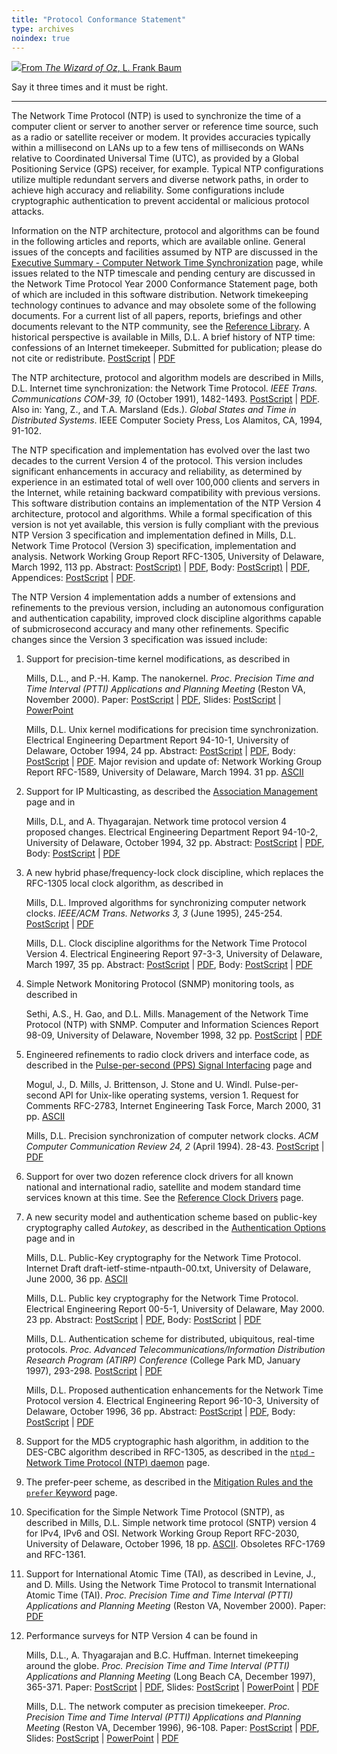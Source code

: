 ```yaml
---
title: "Protocol Conformance Statement"
type: archives
noindex: true
---
```


![](/archives/pic/flatheads.gif)[From _The Wizard of Oz_, L. Frank Baum](/reflib/pictures/)

Say it three times and it must be right.  

* * *

The Network Time Protocol (NTP) is used to synchronize the time of a computer client or server to another server or reference time source, such as a radio or satellite receiver or modem. It provides accuracies typically within a millisecond on LANs up to a few tens of milliseconds on WANs relative to Coordinated Universal Time (UTC), as provided by a Global Positioning Service (GPS) receiver, for example. Typical NTP configurations utilize multiple redundant servers and diverse network paths, in order to achieve high accuracy and reliability. Some configurations include cryptographic authentication to prevent accidental or malicious protocol attacks.

Information on the NTP architecture, protocol and algorithms can be found in the following articles and reports, which are available online. General issues of the concepts and facilities assumed by NTP are discussed in the [Executive Summary - Computer Network Time Synchronization](/archives/4.1.2/exec/) page, while issues related to the NTP timescale and pending century are discussed in the Network Time Protocol Year 2000 Conformance Statement page, both of which are included in this software distribution. Network timekeeping technology continues to advance and may obsolete some of the following documents. For a current list of all papers, reports, briefings and other documents relevant to the NTP community, see the [Reference Library](/reflib/). A historical perspective is available in
Mills, D.L. A brief history of NTP time: confessions of an Internet timekeeper. Submitted for publication; please do not cite or redistribute. [PostScript](/reflib/papers/history.ps) | [PDF](/reflib/papers/history.pdf)

The NTP architecture, protocol and algorithm models are described in Mills, D.L. Internet time synchronization: the Network Time Protocol. _IEEE Trans. Communications COM-39, 10_ (October 1991), 1482-1493. [PostScript](/reflib/papers/trans.ps) | [PDF](/reflib/papers/trans.pdf). Also in: Yang, Z., and T.A. Marsland (Eds.). _Global States and Time in Distributed Systems_. IEEE Computer Society Press, Los Alamitos, CA, 1994, 91-102.

The NTP specification and implementation has evolved over the last two decades to the current Version 4 of the protocol. This version includes significant enhancements in accuracy and reliability, as determined by experience in an estimated total of well over 100,000 clients and servers in the Internet, while retaining backward compatibility with previous versions. This software distribution contains an implementation of the NTP Version 4 architecture, protocol and algorithms. While a formal specification of this version is not yet available, this version is fully compliant with the previous NTP Version 3 specification and implementation defined in Mills, D.L. Network Time Protocol (Version 3) specification, implementation and analysis. Network Working Group Report RFC-1305, University of Delaware, March 1992, 113 pp. Abstract: [PostScript)](/reflib/rfc/rfc1305/rfc1305a.ps) | [PDF](/reflib/rfc/rfc1305/rfc1305a.pdf), Body: [PostScript)](/reflib/rfc/rfc1305/rfc1305b.ps) | [PDF](/reflib/rfc/rfc1305/rfc1305b.pdf), Appendices: [PostScript](/reflib/rfc/rfc1305/rfc1305c.ps) | [PDF](/reflib/rfc/rfc1305/rfc1305c.pdf).

The NTP Version 4 implementation adds a number of extensions and refinements to the previous version, including an autonomous configuration and authentication capability, improved clock discipline algorithms capable of submicrosecond accuracy and many other refinements. Specific changes since the Version 3 specification was issued include:

1.  Support for precision-time kernel modifications, as described in

    Mills, D.L., and P.-H. Kamp. The nanokernel. _Proc. Precision Time and Time Interval (PTTI) Applications and Planning Meeting_ (Reston VA, November 2000). Paper: [PostScript](/reflib/papers/nano/nano2.ps) | [PDF](/reflib/papers/nano/nano2.pdf), Slides: [PostScript](/reflib/brief/nano/nano.ps) | [PowerPoint](/reflib/brief/nano/nano.ppt)

    Mills, D.L. Unix kernel modifications for precision time synchronization. Electrical Engineering Department Report 94-10-1, University of Delaware, October 1994, 24 pp. Abstract: [PostScript](/reflib/reports/kern/kerna.ps) | [PDF](/reflib/reports/kern/kerna.pdf), Body: [PostScript](/reflib/reports/kern/kernb.ps) | [PDF](/reflib/reports/kern/kernb.pdf). Major revision and update of: Network Working Group Report RFC-1589, University of Delaware, March 1994. 31 pp. [ASCII](/reflib/rfc/rfc1589.txt)

2.  Support for IP Multicasting, as described the [Association Management](/archives/4.1.2/assoc/) page and in

    Mills, D.L, and A. Thyagarajan. Network time protocol version 4 proposed changes. Electrical Engineering Department Report 94-10-2, University of Delaware, October 1994, 32 pp. Abstract: [PostScript](/reflib/reports/acts/actsa.ps) | [PDF](/reflib/reports/acts/actsa.pdf), Body: [PostScript](/reflib/reports/acts/actsb.ps) | [PDF](/reflib/reports/acts/actsb.pdf)

3.  A new hybrid phase/frequency-lock clock discipline, which replaces the RFC-1305 local clock algorithm, as described in

    Mills, D.L. Improved algorithms for synchronizing computer network clocks. _IEEE/ACM Trans. Networks 3, 3_ (June 1995), 245-254. [PostScript](/reflib/papers/tune2.ps) | [PDF](/reflib/papers/tune2.pdf)

    Mills, D.L. Clock discipline algorithms for the Network Time Protocol Version 4. Electrical Engineering Report 97-3-3, University of Delaware, March 1997, 35 pp. Abstract: [PostScript](/reflib/reports/allan/securea.ps) | [PDF](/reflib/reports/allan/securea.pdf), Body: [PostScript](/reflib/reports/allan/secureb.ps) | [PDF](/reflib/reports/allan/secureb.pdf)

4.  Simple Network Monitoring Protocol (SNMP) monitoring tools, as described in

    Sethi, A.S., H. Gao, and D.L. Mills. Management of the Network Time Protocol (NTP) with SNMP. Computer and Information Sciences Report 98-09, University of Delaware, November 1998, 32 pp. [PostScript](/reflib/reports/ntp-mib-tr.ps) | [PDF](/reflib/reports/ntp-mib-tr.pdf)

5.  Engineered refinements to radio clock drivers and interface code, as described in the [Pulse-per-second (PPS) Signal Interfacing](/archives/4.1.2/pps/) page and

    Mogul, J., D. Mills, J. Brittenson, J. Stone and U. Windl. Pulse-per-second API for Unix-like operating systems, version 1. Request for Comments RFC-2783, Internet Engineering Task Force, March 2000, 31 pp. [ASCII](/reflib/rfc/rfc2783.txt)

    Mills, D.L. Precision synchronization of computer network clocks. _ACM Computer Communication Review 24, 2_ (April 1994). 28-43. [PostScript](/reflib/papers/fine.ps) | [PDF](/reflib/papers/fine.pdf)

6.  Support for over two dozen reference clock drivers for all known national and international radio, satellite and modem standard time services known at this time. See the [Reference Clock Drivers](/archives/4.1.2/refclock/) page.

7.  A new security model and authentication scheme based on public-key cryptography called _Autokey_, as described in the [Authentication Options](/archives/4.1.2/authopt/) page and in

    Mills, D.L. Public-Key cryptography for the Network Time Protocol. Internet Draft draft-ietf-stime-ntpauth-00.txt, University of Delaware, June 2000, 36 pp. [ASCII](/reflib/memos/draft-ietf-stime-ntpauth-00.txt)

    Mills, D.L. Public key cryptography for the Network Time Protocol. Electrical Engineering Report 00-5-1, University of Delaware, May 2000. 23 pp. Abstract: [PostScript](/reflib/reports/pkey/pkeya.ps) | [PDF](/reflib/reports/pkey/pkeya.pdf), Body: [PostScript](/reflib/reports/pkey/pkeyb.ps) | [PDF](/reflib/reports/pkey/pkeyb.pdf)

    Mills, D.L. Authentication scheme for distributed, ubiquitous, real-time protocols. _Proc. Advanced Telecommunications/Information Distribution Research Program (ATIRP) Conference_ (College Park MD, January 1997), 293-298. [PostScript](/reflib/papers/atirp.ps) | [PDF](/reflib/papers/atirp.pdf)

    Mills, D.L. Proposed authentication enhancements for the Network Time Protocol version 4. Electrical Engineering Report 96-10-3, University of Delaware, October 1996, 36 pp. Abstract: [PostScript](/reflib/reports/secure/securea.ps) | [PDF](/reflib/reports/secure/securea.pdf), Body: [PostScript](/reflib/reports/secure/secureb.ps) | [PDF](/reflib/reports/secure/secureb.pdf)

8.  Support for the MD5 cryptographic hash algorithm, in addition to the DES-CBC algorithm described in RFC-1305, as described in the [<code>ntpd</code> - Network Time Protocol (NTP) daemon](/archives/4.1.2/ntpd/) page.

9.  The prefer-peer scheme, as described in the [Mitigation Rules and the <code>prefer</code> Keyword](/archives/4.1.2/prefer/) page.

10.  Specification for the Simple Network Time Protocol (SNTP), as described in Mills, D.L. Simple network time protocol (SNTP) version 4 for IPv4, IPv6 and OSI. Network Working Group Report RFC-2030, University of Delaware, October 1996, 18 pp. [ASCII](/reflib/rfc/rfc2030.txt). Obsoletes RFC-1769 and RFC-1361.

11.  Support for International Atomic Time (TAI), as described in Levine, J., and D. Mills. Using the Network Time Protocol to transmit International Atomic Time (TAI). _Proc. Precision Time and Time Interval (PTTI) Applications and Planning Meeting_ (Reston VA, November 2000). Paper:  [PDF](/reflib/papers/leapsecond.pdf)

12.  Performance surveys for NTP Version 4 can be found in

     Mills, D.L., A. Thyagarajan and B.C. Huffman. Internet timekeeping around the globe. _Proc. Precision Time and Time Interval (PTTI) Applications and Planning Meeting_ (Long Beach CA, December 1997), 365-371. Paper: [PostScript](/reflib/papers/survey5.ps) | [PDF](/reflib/papers/survey5.pdf), Slides: [PostScript](/reflib/brief/survey/survey.ps) | [PowerPoint](/reflib/brief/survey/survey.ppt) | [PDF](/reflib/brief/survey/survey.pdf)
	 
     Mills, D.L. The network computer as precision timekeeper. _Proc. Precision Time and Time Interval (PTTI) Applications and Planning Meeting_ (Reston VA, December 1996), 96-108. Paper: [PostScript](/reflib/papers/ptti.ps) | [PDF](/reflib/papers/ptti.pdf), Slides: [PostScript](/reflib/brief/ptti/ptti.ps) | [PowerPoint](/reflib/brief/ptti/ptti.ppt) | [PDF](/reflib/brief/ptti/ptti.pdf)
